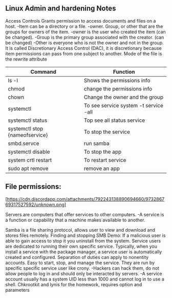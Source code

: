 ## Linux Admin and hardening Notes
Access Controls
	Grants permission to access documents and files on a host. 
		-Item can be a directory or a file. 
		-owner. Group, or other that are the groups for owners of the item. 
			-owner is the user who created the item (can be changed).
			-Group is the primary group associated with the creator. (can be changed)
			-Other is everyone who is not the owner and not in the group. 
It is called Discretionary Access Control (DAC), it is discretionary because item permissions can pass from one subject to another. 
Mode of the file is the rewrite attribute

| Command  | Function   |
|----------|------------|
| ls -l    | Shows the permissions info    | 
| chmod    | change the permissions info | 
| chown    | Change the owner and the group | 
| systemctl| To see service system -t service -all |
| systemctl status | Top see all status service |
| systemctl stop {nameofservice} | To stop the service |
| smbd.servce | run samba |
| systemctl disable | To stop the app |
| system crtl restart | To restart service |
| sudo apt remove | remove an app | 

## File permissions: 
[https://cdn.discordapp.com/attachments/792243138890694660/973286769317527592/unknown.png]

Servers are computers that offer services to other computers. 
	-A service is a function or capability that a machine makes available to another. 

Samba is a file sharing protocol, allows user to view and download and stores files remotely. 
Finding and stopping SMB Demo: If a malicious user is able to gain access to stop it you uninstall from the system. 
Service users are dedicated to running their own specific service. Typically, when you install a service with the package manager, a service user is automatically created and configured. Separation of duties can apply to nonentity accounts. Easy to start, stop, and manage the service. They are run by specific specific service user like crony. 
	-Hackers can hack them, do not allow people to log in and should only be interacted by servers. 
	-A service account usually has a system UID less than 1000 and cannot log in to use a shell. 
Chkrootkit and lynis for the homework, requires option and parameters 
